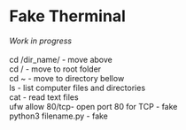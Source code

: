 # Fake Therminal <br>

*Work in progress* <br>
<br>
cd /dir_name/ - move above <br>
cd / - move to root folder <br>
cd ~ - move to directory bellow <br>
ls - list computer files and directories <br>
cat - read text files <br>
ufw allow 80/tcp- open port 80 for TCP - fake <br>
python3 filename.py - fake <br>

